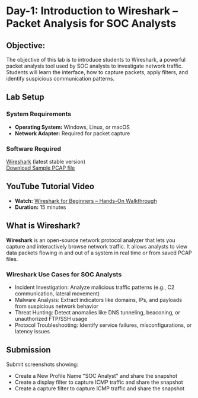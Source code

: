 # Day-1: Introduction to Wireshark – Packet Analysis for SOC Analysts
## Objective:
The objective of this lab is to introduce students to Wireshark, a powerful packet analysis tool used by SOC analysts to investigate network traffic. Students will learn the interface, how to capture packets, apply filters, and identify suspicious communication patterns.

## Lab Setup
### System Requirements
- **Operating System:** Windows, Linux, or macOS
- **Network Adapter:** Required for packet capture

### Software Required
[Wireshark](https://www.wireshark.org/download.html) (latest stable version)<br>
[Download Sample PCAP file](https://github.com/KarthikSArkasali/30-Days-SOC-Challenge/blob/main/Challenge%232/Protocol_Analysis_pcap.pcapng)

## YouTube Tutorial Video
- **Watch:** [Wireshark for Beginners – Hands-On Walkthrough](https://www.youtube.com/watch?v=nmLH0c5YUJk)
- **Duration:** 15 minutes

## What is Wireshark?
**Wireshark** is an open-source network protocol analyzer that lets you capture and interactively browse network traffic. It allows analysts to view data packets flowing in and out of a system in real time or from saved PCAP files.

### Wireshark Use Cases for SOC Analysts
- Incident Investigation: Analyze malicious traffic patterns (e.g., C2 communication, lateral movement)
- Malware Analysis: Extract indicators like domains, IPs, and payloads from suspicious network behavior
- Threat Hunting: Detect anomalies like DNS tunneling, beaconing, or unauthorized FTP/SSH usage
- Protocol Troubleshooting: Identify service failures, misconfigurations, or latency issues
## Submission
Submit screenshots showing:

- Create a New Profile Name "SOC Analyst" and share the snapshot
- Create a display filter to capture ICMP traffic and share the snapshot
- Create a capture filter to capture ICMP traffic and share the snapshot
















